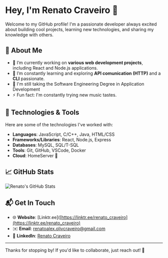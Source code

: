 # Hey, I'm Renato Craveiro 👋

Welcome to my GitHub profile! I'm a passionate developer always excited about building cool projects, learning new technologies, and sharing my knowledge with others. 

## 🚀 About Me

- 🔭 I’m currently working on **various web development projects**, including React and Node.js applications.
- 🌱 I’m constantly learning and exploring **API comunication (HTTP)** and a **CLI** passionate.
- 💬 I'm still taking the Software Engineering Degree in Application Development
- ⚡ Fun fact: I'm constantly trying new music tastes.

## 🔧 Technologies & Tools

Here are some of the technologies I've worked with:

- **Languages**: JavaScript, C/C++, Java, HTML/CSS
- **Frameworks/Libraries**: React, Node.js, Express
- **Databases**: MySQL, SQL/T-SQL
- **Tools**: Git, GitHub, VSCode, Docker
- **Cloud**: HomeServer 😬

## 📈 GitHub Stats

![Renato's GitHub Stats](https://github-readme-stats.vercel.app/api?username=renato-craveiro&show_icons=true&hide_title=true&count_private=true&hide=prs)



## 📬 Get In Touch

- 🌐 **Website**: [Linktr.ee]([https://linktr.ee/renato_craveiro](https://linktr.ee/renato_craveiro)
- ✉️ **Email**: [renatoalex.olivcraveiro@gmail.com](mailto:renatoalex.olivcraveiro@gmail.com)
- 🔗 **LinkedIn**: [Renato Craveiro](https://www.linkedin.com/in/renato-craveiro-796472166)


---

Thanks for stopping by! If you'd like to collaborate, just reach out! 🤝

